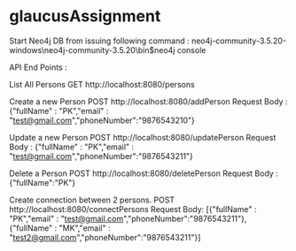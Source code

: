 # glaucusAssignment

Start Neo4j DB from issuing following command :
neo4j-community-3.5.20-windows\neo4j-community-3.5.20\bin$neo4j console

API End Points :

List All Persons
GET
http://localhost:8080/persons

Create a new Person
POST
http://localhost:8080/addPerson
Request Body :
{"fullName" : "PK","email" : "test@gmail.com","phoneNumber":"9876543210"}

Update a new Person
POST
http://localhost:8080/updatePerson
Request Body :
{"fullName" : "PK","email" : "test@gmail.com","phoneNumber":"9876543211"}

Delete a Person
POST
http://localhost:8080/deletePerson
Request Body :
{"fullName":"PK"}


Create connection between 2 persons.
POST
http://localhost:8080/connectPersons
Request Body:
[{"fullName" : "PK","email" : "test@gmail.com","phoneNumber":"9876543211"},{"fullName" : "MK","email" : "test2@gmail.com","phoneNumber":"9876543211"}]
